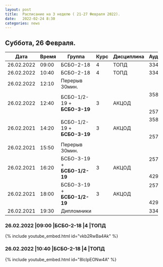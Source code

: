 ```yaml
---
layout: post
title:  Расписание на 3 неделю ( 21-27 Февраля 2022).
date:   2022-02-24 8:30
categories: news
---
```


## Суббота, 26 Февраля.

| Дата          | Время   | Группа        | Курс | Дисциплина  | Аудитория | Материалы |
| ------------- | ------- | ------------- | ---- | ----------- | --------- | --------- |
|26.02.2022     |09:00    |БСБО-2-18      |4     |ТОПД         |   334     | [Лекция №7](https://colab.research.google.com/drive/1Uoxfwr17Dn53ORETseYd3ZELYqBoH7D1?usp=sharing) |
|26.02.2022     |10:40    |БСБО-2-18      |4     |ТОПД         |   334     | [Лекция №7](https://colab.research.google.com/drive/1Uoxfwr17Dn53ORETseYd3ZELYqBoH7D1?usp=sharing) |
|26.02.2022     |12:10    |Перерыв 30мин. |      |             |           |           |
|26.02.2022     |12:40    |БСБО-1/2-19 + __БСБО-3-19__|3     |АКЦОД        |   358$$\rightarrow$$257     |           |
|26.02.2021     |14:20    |БСБО-1/2-19 + __БСБО-3-19__|3     |АКЦОД        |   358$$\rightarrow$$257     |           |
|26.02.2021     |15:50    |Перерыв 30мин. |      |             |           |           |
|26.02.2021     |16:20    |БСБО-3-19 + __БСБО-1/2-19__  |3     |АКЦОД        |   257$$\rightarrow$$429     |           |
|26.02.2021     |18:00    |БСБО-3-19 + __БСБО-1/2-19__  |3     |АКЦОД        |   257$$\rightarrow$$429     |           |
|26.02.2021     |19:30    |Дипломники     |      |             |   334     |           |

### 26.02.2022     |09:00    |БСБО-2-18      |4     |ТОПД
{% include youtube_embed.html id="vkb2RwBa4Ak" %}

### 26.02.2022     |10:40    |БСБО-2-18      |4     |ТОПД
{% include youtube_embed.html id="8IclpEONw4A" %}

